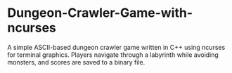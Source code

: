 # Dungeon-Crawler-Game-with-ncurses
A simple ASCII-based dungeon crawler game written in C++ using ncurses for terminal graphics.  Players navigate through a labyrinth while avoiding monsters, and scores are saved to a binary file.
